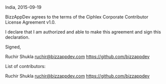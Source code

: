 India, 2015-09-19

BizzAppDev agrees to the terms of the Ciphlex Corporate Contributor License
Agreement v1.0.

I declare that I am authorized and able to make this agreement and sign this
declaration.

Signed,

Ruchir Shukla ruchir@bizzappdev.com https://github.com/bizzappdev

List of contributors:

Ruchir Shukla ruchir@bizzappdev.com https://github.com/bizzappdev

